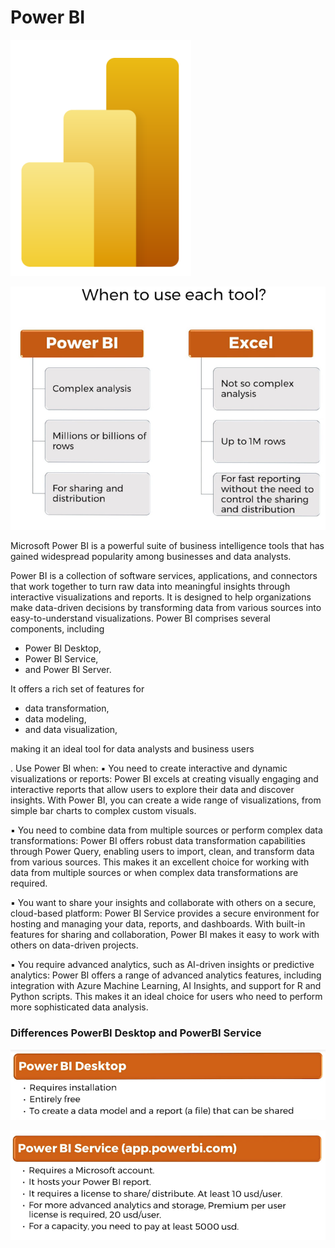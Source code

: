 # Power BI

![img_1.png](img_1.png)

![img.png](img.png)

Microsoft Power BI is a powerful suite of business intelligence tools that has gained widespread
popularity among businesses and data analysts.

Power BI is a collection of software services, applications, and connectors that work together to
turn raw data into meaningful insights through interactive visualizations and reports. It is
designed to help organizations make data-driven decisions by transforming data from various
sources into easy-to-understand visualizations. Power BI comprises several components,
including 
- Power BI Desktop, 
- Power BI Service, 
- and Power BI Server.

It offers a rich set of features for
- data transformation, 
- data modeling, 
- and data visualization, 

making it an ideal tool for data analysts and business users


. Use Power BI when:
▪ You need to create interactive and dynamic visualizations or reports: Power BI excels at
creating visually engaging and interactive reports that allow users to explore their data
and discover insights. With Power BI, you can create a wide range of visualizations, from
simple bar charts to complex custom visuals.

▪ You need to combine data from multiple sources or perform complex data
transformations: Power BI offers robust data transformation capabilities through Power
Query, enabling users to import, clean, and transform data from various sources. This
makes it an excellent choice for working with data from multiple sources or when
complex data transformations are required.

▪ You want to share your insights and collaborate with others on a secure, cloud-based
platform: Power BI Service provides a secure environment for hosting and managing
your data, reports, and dashboards. With built-in features for sharing and collaboration,
Power BI makes it easy to work with others on data-driven projects.

▪ You require advanced analytics, such as AI-driven insights or predictive analytics: Power
BI offers a range of advanced analytics features, including integration with Azure
Machine Learning, AI Insights, and support for R and Python scripts. This makes it an
ideal choice for users who need to perform more sophisticated data analysis.


### Differences PowerBI Desktop and PowerBI Service

![img_2.png](img_2.png)

![img_3.png](img_3.png)
